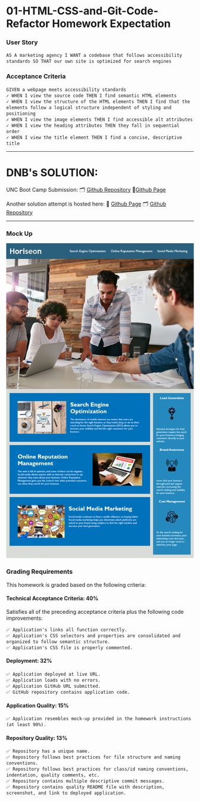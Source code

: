 # 01-HTML-CSS-and-Git-Code-Refactor Homework Expectation

### User Story
```
AS A marketing agency I WANT a codebase that follows accessibility standards SO THAT our own site is optimized for search engines
```

### Acceptance Criteria
```
GIVEN a webpage meets accessibility standards
✓ WHEN I view the source code THEN I find semantic HTML elements
✓ WHEN I view the structure of the HTML elements THEN I find that the elements follow a logical structure independent of styling and positioning
✓ WHEN I view the image elements THEN I find accessible alt attributes
✓ WHEN I view the heading attributes THEN they fall in sequential order
✓ WHEN I view the title element THEN I find a concise, descriptive title
```

--------------------------------
# DNB's SOLUTION: 
UNC Boot Camp Submission: 🗂️ [Github Repository](https://github.com/DionneNoellaBarretto/01-HTML-CSS-and-Git-Code-Refactor) 📄[Github Page](https://dionnenoellabarretto.github.io/01-HTML-CSS-and-Git-Code-Refactor/)

Another solution attempt is hosted here: 
📄 [Github Page](https://dionnenoellabarretto.github.io/02-Homework/Develop/)
🗂️ [Github Repository](https://github.com/DionneNoellaBarretto/02-Homework/tree/main/Develop)

--------------------------------
### Mock Up 
<img src= "assets\01-html-css-git-homework-demo.png" >

### Grading Requirements

This homework is graded based on the following criteria:

#### Technical Acceptance Criteria: 40%
Satisfies all of the preceding acceptance criteria plus the following code improvements:
```
✅ Application's links all function correctly.
✅ Application's CSS selectors and properties are consolidated and organized to follow semantic structure.
✅ Application's CSS file is properly commented.
```
#### Deployment: 32%
```
✅ Application deployed at live URL.
✅ Application loads with no errors.
✅ Application GitHub URL submitted.
✅ GitHub repository contains application code.
```
#### Application Quality: 15%
```
✅ Application resembles mock-up provided in the homework instructions (at least 90%).
```
#### Repository Quality: 13%
```
✅ Repository has a unique name.
✅ Repository follows best practices for file structure and naming conventions.
✅ Repository follows best practices for class/id naming conventions, indentation, quality comments, etc.
✅ Repository contains multiple descriptive commit messages.
✅ Repository contains quality README file with description, screenshot, and link to deployed application.
```
